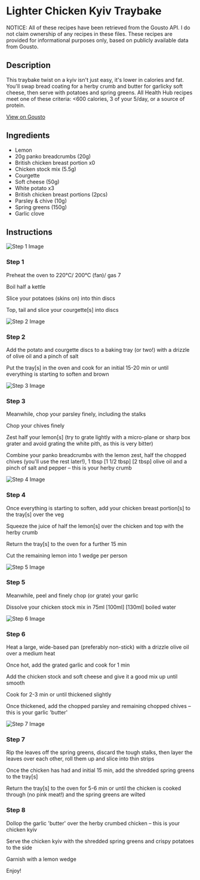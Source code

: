 # Lighter Chicken Kyiv Traybake

NOTICE: All of these recipes have been retrieved from the Gousto API. I do not claim ownership of any recipes in these files. These recipes are provided for informational purposes only, based on publicly available data from Gousto.

## Description

This traybake twist on a kyiv isn't just easy, it's lower in calories and fat. You'll swap bread coating for a herby crumb and butter for garlicky soft cheese, then serve with potatoes and spring greens. All Health Hub recipes meet one of these criteria: <600 calories, 3 of your 5/day, or a source of protein.

[View on Gousto](https://www.gousto.co.uk/recipes/cookbook/lighter-chicken-kiev-traybake)

## Ingredients

- Lemon
- 20g panko breadcrumbs (20g)
- British chicken breast portion x0
- Chicken stock mix (5.5g)
- Courgette
- Soft cheese (50g)
- White potato x3
- British chicken breast portions (2pcs)
- Parsley & chive (10g)
- Spring greens (150g)
- Garlic clove

## Instructions

![Step 1 Image](https://production-media.gousto.co.uk/cms/recipe-step-image/Step-1-1624272039014-x200.jpg)

### Step 1

Preheat the oven to 220°C/ 200°C (fan)/ gas 7

Boil half a kettle

Slice your potatoes (skins on) into thin discs

Top, tail and slice your courgette[s] into discs

![Step 2 Image](https://production-media.gousto.co.uk/cms/recipe-step-image/Step-2-1624272042627-x200.jpg)

### Step 2

Add the potato and courgette discs to a baking tray (or two!) with a drizzle of<span class="text-danger"> </span>olive oil and a pinch of salt

Put the tray[s] in the oven and cook for an initial 15-20 min or until everything is starting to soften and brown

![Step 3 Image](https://production-media.gousto.co.uk/cms/recipe-step-image/Step-3-1624272046576-x200.jpg)

### Step 3

Meanwhile, chop your parsley finely, including the stalks

Chop your chives finely

Zest half your lemon[s] (try to grate lightly with a micro-plane or sharp box grater and avoid grating the white pith, as this is very bitter)

Combine your panko breadcrumbs with the lemon zest, half the chopped chives (you'll use the rest later!), 1 tbsp<span class="text-danger"> <span class="text-purple">[1 1/2 tbsp]</span> [2 tbsp] </span>olive oil and a pinch of salt and pepper – this is your herby crumb

![Step 4 Image](https://production-media.gousto.co.uk/cms/recipe-step-image/Step-4-1624272050583-x200.jpg)

### Step 4

Once everything is starting to soften, add your chicken breast portion[s] to the tray[s] over the veg

Squeeze the juice of half the lemon[s] over the chicken and top with the herby crumb

Return the tray[s] to the oven for a further 15 min

Cut the remaining lemon into 1<span class="text-danger"> </span>wedge per person

![Step 5 Image](https://production-media.gousto.co.uk/cms/recipe-step-image/Step-5-1624272055459-x200.jpg)

### Step 5

Meanwhile, peel and finely chop (or grate) your garlic

Dissolve your chicken stock mix in 75ml<span class="text-danger"> <span class="text-purple">[100ml]</span> [130ml]</span> boiled water

![Step 6 Image](https://production-media.gousto.co.uk/cms/recipe-step-image/Step-6-1624272061263-x200.jpg)

### Step 6

Heat a large, wide-based pan (preferably non-stick) with a drizzle<span class="text-danger"> </span>olive oil over a medium heat

Once hot, add the grated garlic and cook for 1 min

Add the chicken stock and soft cheese and give it a good mix up until smooth

Cook for 2-3 min or until thickened slightly

Once thickened, add the chopped parsley and remaining chopped chives – this is your garlic 'butter'

![Step 7 Image](https://production-media.gousto.co.uk/cms/recipe-step-image/Step-7-1624272065586-x200.jpg)

### Step 7

Rip the leaves off the spring greens, discard the tough stalks, then layer the leaves over each other, roll them up and slice into thin strips

Once the chicken has had and initial 15 min, add the shredded spring greens to the tray[s]

Return the tray[s] to the oven for 5-6 min or until the chicken is cooked through (no pink meat!) and the spring greens are wilted

### Step 8

Dollop the garlic 'butter' over the herby crumbed chicken – this is your chicken kyiv

Serve the chicken kyiv with the shredded spring greens and crispy potatoes to the side

Garnish with a lemon wedge

Enjoy!


